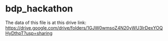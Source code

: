 # bdp_hackathon

The data of this file is at this drive link:  https://drive.google.com/drive/folders/1GJW0wmsoZ4N20yWU3lrDexYOQHyDthpT?usp=sharing
